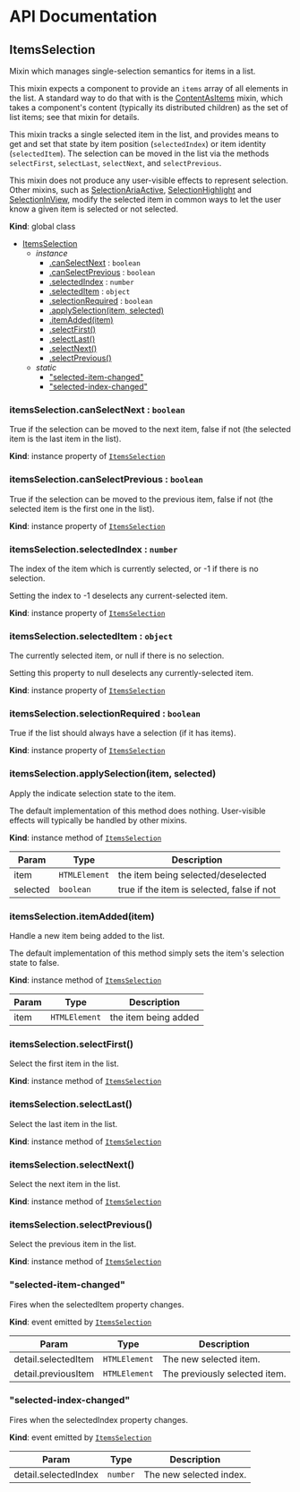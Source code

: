 # API Documentation
<a name="ItemsSelection"></a>
## ItemsSelection
Mixin which manages single-selection semantics for items in a list.

This mixin expects a component to provide an `items` array of all elements
in the list. A standard way to do that with is the
[ContentAsItems](ContentAsItems.md) mixin, which takes a component's
content (typically its distributed children) as the set of list items; see
that mixin for details.

This mixin tracks a single selected item in the list, and provides means to
get and set that state by item position (`selectedIndex`) or item identity
(`selectedItem`). The selection can be moved in the list via the methods
`selectFirst`, `selectLast`, `selectNext`, and `selectPrevious`.

This mixin does not produce any user-visible effects to represent
selection. Other mixins, such as
[SelectionAriaActive](SelectionAriaActive.md),
[SelectionHighlight](SelectionHighlight.md) and
[SelectionInView](SelectionInView.md), modify the selected item in common
ways to let the user know a given item is selected or not selected.

  **Kind**: global class

* [ItemsSelection](#ItemsSelection)
    * _instance_
        * [.canSelectNext](#ItemsSelection+canSelectNext) : <code>boolean</code>
        * [.canSelectPrevious](#ItemsSelection+canSelectPrevious) : <code>boolean</code>
        * [.selectedIndex](#ItemsSelection+selectedIndex) : <code>number</code>
        * [.selectedItem](#ItemsSelection+selectedItem) : <code>object</code>
        * [.selectionRequired](#ItemsSelection+selectionRequired) : <code>boolean</code>
        * [.applySelection(item, selected)](#ItemsSelection+applySelection)
        * [.itemAdded(item)](#ItemsSelection+itemAdded)
        * [.selectFirst()](#ItemsSelection+selectFirst)
        * [.selectLast()](#ItemsSelection+selectLast)
        * [.selectNext()](#ItemsSelection+selectNext)
        * [.selectPrevious()](#ItemsSelection+selectPrevious)
    * _static_
        * ["selected-item-changed"](#ItemsSelection.event_selected-item-changed)
        * ["selected-index-changed"](#ItemsSelection.event_selected-index-changed)

<a name="ItemsSelection+canSelectNext"></a>
### itemsSelection.canSelectNext : <code>boolean</code>
True if the selection can be moved to the next item, false if not (the
selected item is the last item in the list).

  **Kind**: instance property of <code>[ItemsSelection](#ItemsSelection)</code>
<a name="ItemsSelection+canSelectPrevious"></a>
### itemsSelection.canSelectPrevious : <code>boolean</code>
True if the selection can be moved to the previous item, false if not
(the selected item is the first one in the list).

  **Kind**: instance property of <code>[ItemsSelection](#ItemsSelection)</code>
<a name="ItemsSelection+selectedIndex"></a>
### itemsSelection.selectedIndex : <code>number</code>
The index of the item which is currently selected, or -1 if there is no
selection.

Setting the index to -1 deselects any current-selected item.

  **Kind**: instance property of <code>[ItemsSelection](#ItemsSelection)</code>
<a name="ItemsSelection+selectedItem"></a>
### itemsSelection.selectedItem : <code>object</code>
The currently selected item, or null if there is no selection.

Setting this property to null deselects any currently-selected item.

  **Kind**: instance property of <code>[ItemsSelection](#ItemsSelection)</code>
<a name="ItemsSelection+selectionRequired"></a>
### itemsSelection.selectionRequired : <code>boolean</code>
True if the list should always have a selection (if it has items).

  **Kind**: instance property of <code>[ItemsSelection](#ItemsSelection)</code>
<a name="ItemsSelection+applySelection"></a>
### itemsSelection.applySelection(item, selected)
Apply the indicate selection state to the item.

The default implementation of this method does nothing. User-visible
effects will typically be handled by other mixins.

  **Kind**: instance method of <code>[ItemsSelection](#ItemsSelection)</code>

| Param | Type | Description |
| --- | --- | --- |
| item | <code>HTMLElement</code> | the item being selected/deselected |
| selected | <code>boolean</code> | true if the item is selected, false if not |

<a name="ItemsSelection+itemAdded"></a>
### itemsSelection.itemAdded(item)
Handle a new item being added to the list.

The default implementation of this method simply sets the item's
selection state to false.

  **Kind**: instance method of <code>[ItemsSelection](#ItemsSelection)</code>

| Param | Type | Description |
| --- | --- | --- |
| item | <code>HTMLElement</code> | the item being added |

<a name="ItemsSelection+selectFirst"></a>
### itemsSelection.selectFirst()
Select the first item in the list.

  **Kind**: instance method of <code>[ItemsSelection](#ItemsSelection)</code>
<a name="ItemsSelection+selectLast"></a>
### itemsSelection.selectLast()
Select the last item in the list.

  **Kind**: instance method of <code>[ItemsSelection](#ItemsSelection)</code>
<a name="ItemsSelection+selectNext"></a>
### itemsSelection.selectNext()
Select the next item in the list.

  **Kind**: instance method of <code>[ItemsSelection](#ItemsSelection)</code>
<a name="ItemsSelection+selectPrevious"></a>
### itemsSelection.selectPrevious()
Select the previous item in the list.

  **Kind**: instance method of <code>[ItemsSelection](#ItemsSelection)</code>
<a name="ItemsSelection.event_selected-item-changed"></a>
### "selected-item-changed"
Fires when the selectedItem property changes.

  **Kind**: event emitted by <code>[ItemsSelection](#ItemsSelection)</code>

| Param | Type | Description |
| --- | --- | --- |
| detail.selectedItem | <code>HTMLElement</code> | The new selected item. |
| detail.previousItem | <code>HTMLElement</code> | The previously selected item. |

<a name="ItemsSelection.event_selected-index-changed"></a>
### "selected-index-changed"
Fires when the selectedIndex property changes.

  **Kind**: event emitted by <code>[ItemsSelection](#ItemsSelection)</code>

| Param | Type | Description |
| --- | --- | --- |
| detail.selectedIndex | <code>number</code> | The new selected index. |


